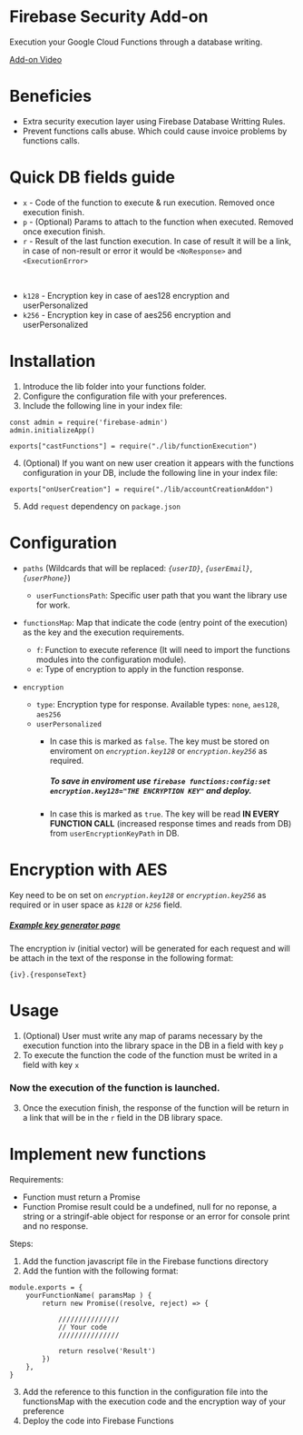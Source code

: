 # Firebase Security Add-on
Execution your Google Cloud Functions through a database writing.

[Add-on Video](https://youtu.be/QUoi1udKFrw)

# Beneficies
- Extra security execution layer using Firebase Database Writting Rules.
- Prevent functions calls abuse. Which could cause invoice problems by functions calls.

# Quick DB fields guide
- `x` - Code of the function to execute & run execution. Removed once execution finish.
- `p` - (Optional) Params to attach to the function when executed. Removed once execution finish.
- `r` - Result of the last function execution. In case of result it will be a link, in case of non-result or error it would be `<NoResponse>` and `<ExecutionError>`

<br>

- `k128` - Encryption key in case of aes128 encryption and userPersonalized
- `k256` - Encryption key in case of aes256 encryption and userPersonalized


# Installation

1. Introduce the lib folder into your functions folder.
2. Configure the configuration file with your preferences.
3. Include the following line in your index file:
```
const admin = require('firebase-admin')
admin.initializeApp()

exports["castFunctions"] = require("./lib/functionExecution")
```
4. (Optional) If you want on new user creation it appears with the functions configuration in your DB, include the following line in your index file:
```
exports["onUserCreation"] = require("./lib/accountCreationAddon")
```
5. Add `request` dependency on `package.json`


# Configuration
- `paths` (Wildcards that will be replaced: _`{userID}`_, _`{userEmail}`_, _`{userPhone}`_)
    - `userFunctionsPath`: Specific user path that you want the library use for work.

- `functionsMap`: Map that indicate the code (entry point of the execution) as the key and the execution requirements.
    - `f`: Function to execute reference (It will need to import the functions modules into the configuration module).
    - `e`: Type of encryption to apply in the function response.

- `encryption`
    - `type`: Encryption type for response. Available types: `none`, `aes128`, `aes256`
    - `userPersonalized`
        - In case this is marked as `false`. The key must be stored on enviroment on _`encryption.key128`_ or _`encryption.key256`_ as required.
            ##### To save in enviroment use `firebase functions:config:set encryption.key128="THE ENCRYPTION KEY"` and deploy.

        - In case this is marked as `true`. The key will be read **IN EVERY FUNCTION CALL** (increased response times and reads from DB) from `userEncryptionKeyPath` in DB.

# Encryption with AES
Key need to be on set on _`encryption.key128`_ or _`encryption.key256`_ as required or in user space as _`k128`_ or _`k256`_ field.

##### [Example key generator page](https://www.allkeysgenerator.com/Random/Security-Encryption-Key-Generator.aspx)

The encryption iv (initial vector) will be generated for each request and will be attach in the text of the response in the following format: 

```
{iv}.{responseText}
```

# Usage
1. (Optional) User must write any map of params necessary by the execution function into the library space in the DB in a field with key `p`
2. To execute the function the code of the function must be writed in a field with key `x`

### Now the execution of the function is launched.

3. Once the execution finish, the response of the function will be return in a link that will be in the `r` field in the DB library space.

# Implement new functions
Requirements:
- Function must return a Promise
- Function Promise result could be a undefined, null for no reponse, a string or a stringif-able object for response or an error for console print and no response.

Steps:
1. Add the function javascript file in the Firebase functions directory
2. Add the funtion with the following format:
```
module.exports = {
	yourFunctionName( paramsMap ) {
		return new Promise((resolve, reject) => {

            ///////////////
            // Your code
            ///////////////

			return resolve('Result')
		})
	},
}
```
3. Add the reference to this function in the configuration file into the functionsMap with the execution code and the encryption way of your preference
4. Deploy the code into Firebase Functions
